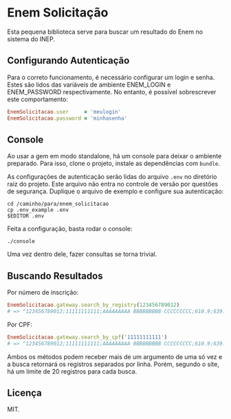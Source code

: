 # Enem Solicitação

Esta pequena biblioteca serve para buscar um resultado do Enem no sistema do INEP.

## Configurando Autenticação

Para o correto funcionamento, é necessário configurar um login e senha. Estes
são lidos das variáveis de ambiente ENEM_LOGIN e ENEM_PASSWORD
respectivamente. No entanto, é possível sobrescrever este comportamento:

```ruby
EnemSolicitacao.user     = 'meulogin'
EnemSolicitacao.password = 'minhasenha'
```

## Console

Ao usar a gem em modo standalone, há um console para deixar o ambiente
preparado. Para isso, clone o projeto, instale as dependências com `bundle`.

As configurações de autenticação serão lidas do arquivo `.env` no diretório
raiz do projeto. Este arquivo não entra no controle de versão por questões
de segurança. Duplique o arquivo de exemplo e configure sua autenticação:

```
cd /caminho/para/enem_solicitacao
cp .env_example .env
$EDITOR .env
```

Feita a configuração, basta rodar o console:

```
./console
```

Uma vez dentro dele, fazer consultas se torna trivial.

## Buscando Resultados

Por número de inscrição:

```ruby
EnemSolicitacao.gateway.search_by_registry(123456789012)
# => "123456789012;11111111111;AAAAAAAAA BBBBBBBBB CCCCCCCCC;610.9;639.5;596.4;580.4;700.0;7;7;7;7;7;01/01/1990;M;2222222;SSP;SC;PR;FOZ DO IGUACU;N;Espanhol;"
```

Por CPF:

```ruby
EnemSolicitacao.gateway.search_by_cpf('11111111111')
# => "123456789012;11111111111;AAAAAAAAA BBBBBBBBB CCCCCCCCC;610.9;639.5;596.4;580.4;700.0;7;7;7;7;7;01/01/1990;M;2222222;SSP;SC;PR;FOZ DO IGUACU;N;Espanhol;"
```

Ambos os métodos podem receber mais de um argumento de uma só vez e a busca
retornará os registros separados por linha. Porém, segundo o site, há um
limite de 20 registros para cada busca.

## Licença

MIT.
